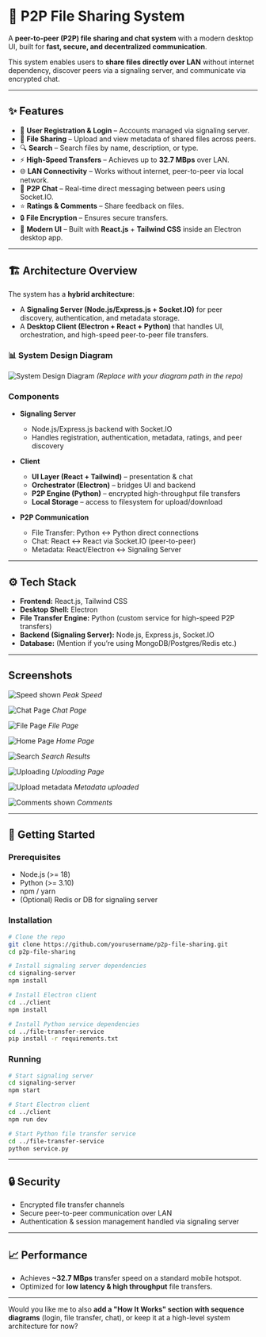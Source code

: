 # 📂 P2P File Sharing System

A **peer-to-peer (P2P) file sharing and chat system** with a modern desktop UI, built for **fast, secure, and decentralized communication**.

This system enables users to **share files directly over LAN** without internet dependency, discover peers via a signaling server, and communicate via encrypted chat.

---

## ✨ Features

* 🔐 **User Registration & Login** – Accounts managed via signaling server.
* 📁 **File Sharing** – Upload and view metadata of shared files across peers.
* 🔍 **Search** – Search files by name, description, or type.
* ⚡ **High-Speed Transfers** – Achieves up to **32.7 MBps** over LAN.
* 🌐 **LAN Connectivity** – Works without internet, peer-to-peer via local network.
* 💬 **P2P Chat** – Real-time direct messaging between peers using Socket.IO.
* ⭐ **Ratings & Comments** – Share feedback on files.
* 🔒 **File Encryption** – Ensures secure transfers.
* 🎨 **Modern UI** – Built with **React.js** + **Tailwind CSS** inside an Electron desktop app.

---

## 🏗️ Architecture Overview

The system has a **hybrid architecture**:

* A **Signaling Server (Node.js/Express.js + Socket.IO)** for peer discovery, authentication, and metadata storage.
* A **Desktop Client (Electron + React + Python)** that handles UI, orchestration, and high-speed peer-to-peer file transfers.

### 📊 System Design Diagram

![System Design Diagram](./docs/system-architecture.png)
*(Replace with your diagram path in the repo)*

### Components

* **Signaling Server**

  * Node.js/Express.js backend with Socket.IO
  * Handles registration, authentication, metadata, ratings, and peer discovery

* **Client**

  * **UI Layer (React + Tailwind)** – presentation & chat
  * **Orchestrator (Electron)** – bridges UI and backend
  * **P2P Engine (Python)** – encrypted high-throughput file transfers
  * **Local Storage** – access to filesystem for upload/download

* **P2P Communication**

  * File Transfer: Python ↔ Python direct connections
  * Chat: React ↔ React via Socket.IO (peer-to-peer)
  * Metadata: React/Electron ↔ Signaling Server

---

## ⚙️ Tech Stack

* **Frontend:** React.js, Tailwind CSS
* **Desktop Shell:** Electron
* **File Transfer Engine:** Python (custom service for high-speed P2P transfers)
* **Backend (Signaling Server):** Node.js, Express.js, Socket.IO
* **Database:** (Mention if you’re using MongoDB/Postgres/Redis etc.)

---
## Screenshots

![Speed shown](https://res.cloudinary.com/da7nnqjzz/image/upload/v1741167734/Screenshot_28_jm137r.png)
*Peak Speed*

![Chat Page](https://res.cloudinary.com/da7nnqjzz/image/upload/v1741167726/Screenshot_21_u6ueoi.png)
*Chat Page*

![File Page](https://res.cloudinary.com/da7nnqjzz/image/upload/v1741167726/Screenshot_20_bs8ul2.png)
*File Page*

![Home Page](https://res.cloudinary.com/da7nnqjzz/image/upload/v1741167724/Screenshot_16_cg1uui.png)
*Home Page*

![Search](https://res.cloudinary.com/da7nnqjzz/image/upload/v1741167721/Screenshot_17_i66c7a.png)
*Search Results*

![Uploading](https://res.cloudinary.com/da7nnqjzz/image/upload/v1741167722/Screenshot_14_oecmic.png)
*Uploading Page*

![Upload metadata](https://res.cloudinary.com/da7nnqjzz/image/upload/v1741167721/Screenshot_15_pllgiw.png)
*Metadata uploaded*

![Comments shown](https://res.cloudinary.com/da7nnqjzz/image/upload/v1741167720/Screenshot_13_kkciny.png)
*Comments*


---

## 🚀 Getting Started

### Prerequisites

* Node.js (>= 18)
* Python (>= 3.10)
* npm / yarn
* (Optional) Redis or DB for signaling server

### Installation

```bash
# Clone the repo
git clone https://github.com/yourusername/p2p-file-sharing.git
cd p2p-file-sharing

# Install signaling server dependencies
cd signaling-server
npm install

# Install Electron client
cd ../client
npm install

# Install Python service dependencies
cd ../file-transfer-service
pip install -r requirements.txt
```

### Running

```bash
# Start signaling server
cd signaling-server
npm start

# Start Electron client
cd ../client
npm run dev

# Start Python file transfer service
cd ../file-transfer-service
python service.py
```

---

## 🔒 Security

* Encrypted file transfer channels
* Secure peer-to-peer communication over LAN
* Authentication & session management handled via signaling server

---

## 📈 Performance

* Achieves **\~32.7 MBps** transfer speed on a standard mobile hotspot.
* Optimized for **low latency & high throughput** file transfers.

---

Would you like me to also **add a "How It Works" section with sequence diagrams** (login, file transfer, chat), or keep it at a high-level system architecture for now?
